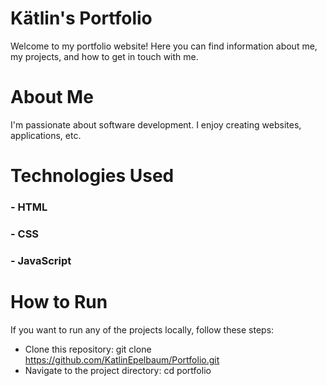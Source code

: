 
<h1>Kätlin's Portfolio </h1>
Welcome to my portfolio website! Here you can find information about me, my projects, and how to get in touch with me.

<h1>About Me</h1>
I'm passionate about software development. I enjoy creating  websites, applications, etc.

<h1>Technologies Used</h1>
<h3>- HTML</h3>
<h3>- CSS</h3>
<h3>- JavaScript</h3> 

<h1>How to Run</h1>
If you want to run any of the projects locally, follow these steps:

- Clone this repository: git clone https://github.com/KatlinEpelbaum/Portfolio.git  
- Navigate to the project directory: cd portfolio
